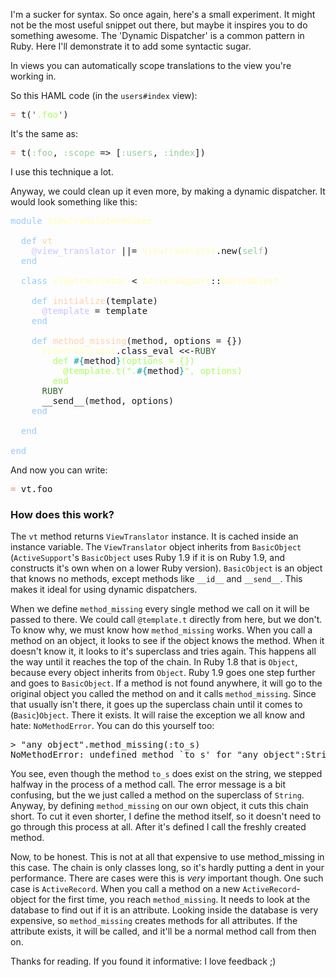 I'm a sucker for syntax. So once again, here's a small experiment. It might not be the most useful snippet out there, but maybe it inspires you to do something awesome. The 'Dynamic Dispatcher' is a common pattern in Ruby. Here I'll demonstrate it to add some syntactic sugar.

In views you can automatically scope translations to the view you're working in.

So this HAML code (in the `users#index` view):

<pre class="ir_black"><font color="#e18964">=</font>&nbsp;t(<font color="#336633">'</font><font color="#a8ff60">.foo</font><font color="#336633">'</font>)
</pre>

It's the same as:

<pre class="ir_black"><font color="#e18964">=</font>&nbsp;t(<font color="#99cc99">:foo</font>, <font color="#99cc99">:scope</font>&nbsp;=&gt; [<font color="#99cc99">:users</font>, <font color="#99cc99">:index</font>])</pre>

I use this technique a lot.

Anyway, we could clean up it even more, by making a dynamic dispatcher. It would look something like this:

<pre class="ir_black"><font color="#96cbfe">module</font>&nbsp;<font color="#ffffb6">ViewTranslatorHelper</font>

&nbsp;&nbsp;<font color="#96cbfe">def</font>&nbsp;<font color="#ffd2a7">vt</font>
&nbsp;&nbsp;&nbsp;&nbsp;<font color="#c6c5fe">@view_translator</font>&nbsp;||= <font color="#ffffb6">ViewTranslator</font>.new(<font color="#99cc99">self</font>)
&nbsp;&nbsp;<font color="#96cbfe">end</font>

&nbsp;&nbsp;<font color="#96cbfe">class</font>&nbsp;<font color="#ffffb6">ViewTranslator</font>&nbsp;&lt; <font color="#ffffb6">ActiveSupport</font>::<font color="#ffffb6">BasicObject</font>

&nbsp;&nbsp;&nbsp;&nbsp;<font color="#96cbfe">def</font>&nbsp;<font color="#ffd2a7">initialize</font>(template)
&nbsp;&nbsp;&nbsp;&nbsp;&nbsp;&nbsp;<font color="#c6c5fe">@template</font>&nbsp;= template
&nbsp;&nbsp;&nbsp;&nbsp;<font color="#96cbfe">end</font>

&nbsp;&nbsp;&nbsp;&nbsp;<font color="#96cbfe">def</font>&nbsp;<font color="#ffd2a7">method_missing</font>(method, options = {})
&nbsp;&nbsp;&nbsp;&nbsp;&nbsp;&nbsp;<font color="#ffffb6">ViewTranslator</font>.class_eval &lt;&lt;-<font color="#336633">RUBY</font>
<font color="#a8ff60">&nbsp;&nbsp;&nbsp;&nbsp;&nbsp;&nbsp;&nbsp;&nbsp;def </font><font color="#00a0a0">#{</font>method<font color="#00a0a0">}</font><font color="#a8ff60">(options = {})</font>
<font color="#a8ff60">&nbsp;&nbsp;&nbsp;&nbsp;&nbsp;&nbsp;&nbsp;&nbsp;&nbsp;&nbsp;@template.t(&quot;.</font><font color="#00a0a0">#{</font>method<font color="#00a0a0">}</font><font color="#a8ff60">&quot;, options)</font>
<font color="#a8ff60">&nbsp;&nbsp;&nbsp;&nbsp;&nbsp;&nbsp;&nbsp;&nbsp;end</font>
<font color="#a8ff60">&nbsp;&nbsp;&nbsp;&nbsp;&nbsp;&nbsp;</font><font color="#336633">RUBY</font>
&nbsp;&nbsp;&nbsp;&nbsp;&nbsp;&nbsp;__send__(method, options)
&nbsp;&nbsp;&nbsp;&nbsp;<font color="#96cbfe">end</font>

&nbsp;&nbsp;<font color="#96cbfe">end</font>

<font color="#96cbfe">end</font></pre>

And now you can write:

<pre class="ir_black"><font color="#e18964">=</font>&nbsp;vt.foo</pre>

### How does this work?

The `vt` method returns `ViewTranslator` instance. It is cached inside an instance variable. The `ViewTranslator` object inherits from `BasicObject` (`ActiveSupport`'s `BasicObject` uses Ruby 1.9 if it is on Ruby 1.9, and constructs it's own when on a lower Ruby version). `BasicObject` is an object that knows no methods, except methods like `__id__` and `__send__`. This makes it ideal for using dynamic dispatchers.

When we define `method_missing` every single method we call on it will be passed to there. We could call `@template.t` directly from here, but we don't. To know why, we must know how `method_missing` works. When you call a method on an object, it looks to see if the object knows the method. When it doesn't know it, it looks to it's superclass and tries again. This happens all the way until it reaches the top of the chain. In Ruby 1.8 that is `Object`, because every object inherits from `Object`. Ruby 1.9 goes one step further and goes to `BasicObject`. If a method is not found anywhere, it will go to the original object you called the method on and it calls `method_missing`. Since that usually isn't there, it goes up the superclass chain until it comes to (`Basic`)`Object`. There it exists. It will raise the exception we all know and hate: `NoMethodError`. You can do this yourself too:

<pre class="ir_black">> "any object".method_missing(:to_s)
NoMethodError: undefined method `to_s' for "any object":String
</pre>

You see, even though the method `to_s` does exist on the string, we stepped halfway in the process of a method call. The error message is a bit confusing, but the we just called a method on the superclass of `String`. Anyway, by defining `method_missing` on our own object, it cuts this chain short. To cut it even shorter, I define the method itself, so it doesn't need to go through this process at all. After it's defined I call the freshly created method.

Now, to be honest. This is not at all that expensive to use method_missing in this case. The chain is only classes long, so it's hardly putting a dent in your performance. There are cases were this is *very* important though. One such case is `ActiveRecord`. When you call a method on a new `ActiveRecord`-object for the first time, you reach `method_missing`. It needs to look at the database to find out if it is an attribute. Looking inside the database is very expensive, so `method_missing` creates methods for all attributes. If the attribute exists, it will be called, and it'll be a normal method call from then on.

Thanks for reading. If you found it informative: I love feedback ;)
